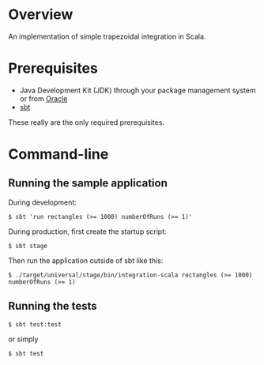 # Overview

An implementation of simple trapezoidal integration in Scala.

# Prerequisites

- Java Development Kit (JDK) through your package management system or from [Oracle](http://www.oracle.com/technetwork/java/javase/downloads)
- [sbt](http://www.scala-sbt.org/)

These really are the only required prerequisites.

# Command-line

## Running the sample application

During development:

    $ sbt 'run rectangles (>= 1000) numberOfRuns (>= 1)'

During production, first create the startup script:

    $ sbt stage

Then run the application outside of sbt like this:

    $ ./target/universal/stage/bin/integration-scala rectangles (>= 1000) numberOfRuns (>= 1)

## Running the tests

    $ sbt test:test

or simply

    $ sbt test
